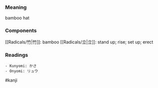 ### Meaning

bamboo hat

### Components

[[Radicals/竹|竹]]: bamboo [[Radicals/立|立]]: stand up; rise; set up; erect

### Readings

```
- Kunyomi: かさ
- Onyomi: リュウ
```

#kanji